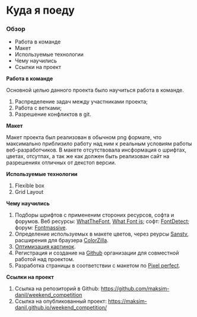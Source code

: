 # Куда я поеду

### Обзор
* Работа в команде
* Макет
* Используемые технологии
* Чему научились
* Ссылки на проект

**Работа в команде**

Основной целью данного проекта было научиться работа в команде. 
1. Распределение задач между участниками проекта;
2. Работа с ветками; 
3. Разрешение конфликтов в git.

**Макет**

Макет проекта был реализован в обычном png формате, что максимально приблизило работу над ним к реальным условиям работы веб-разработчиков. В макете отсутствовала инсформация о шрифтах, цветах, отсутпах, а так же как должен быть реализован сайт на разрешениях отличных от декстоп версии.  

**Используемые технологии**

1. Flexible box
2. Grid Layout

**Чему научились**

1. Подборы шрифтов с примененим стороних ресурсов, софта и форумов. Веб ресурсы: [WhatTheFont](https://www.myfonts.com/WhatTheFont/), [What Font is](https://www.whatfontis.com/); софт: [FontDetect](http://fontmassive.com/fd.php); форум: [Fontmassive](http://fontmassive.com/discuss/).
2. Определение используемых в макете цветов, через реурсы [Sanstv](https://sanstv.ru/color), расширения для браузера [ColorZilla](https://www.colorzilla.com/).
3. [Оптимизация картинок](https://tinypng.com/).
4. Регистрация и создание на [Github](https://github.com/maksim-danil) организации для совместной работой над проектом. 
5. Разработка страницы в соответствии с макетом по [Pixel perfect](https://chrome.google.com/webstore/detail/perfectpixel-by-welldonec/dkaagdgjmgdmbnecmcefdhjekcoceebi?hl=ru).

**Ссылки на проект**

1. Ссылка на репозиторий в Github:
https://github.com/maksim-danil/weekend_competition
2. Ссылка на опубликованный проект:
https://maksim-danil.github.io/weekend_competition/